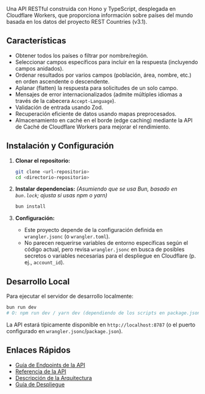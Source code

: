 Una API RESTful construida con Hono y TypeScript, desplegada en Cloudflare Workers, que proporciona información sobre países del mundo basada en los datos del proyecto REST Countries (v3.1).

## Características

- Obtener todos los países o filtrar por nombre/región.
- Seleccionar campos específicos para incluir en la respuesta (incluyendo campos anidados).
- Ordenar resultados por varios campos (población, área, nombre, etc.) en orden ascendente o descendente.
- Aplanar (flatten) la respuesta para solicitudes de un solo campo.
- Mensajes de error internacionalizados (admite múltiples idiomas a través de la cabecera `Accept-Language`).
- Validación de entrada usando Zod.
- Recuperación eficiente de datos usando mapas preprocesados.
- Almacenamiento en caché en el borde (edge caching) mediante la API de Caché de Cloudflare Workers para mejorar el rendimiento.

## Instalación y Configuración

1. **Clonar el repositorio:**

   ```bash
   git clone <url-repositorio>
   cd <directorio-repositorio>
   ```

2. **Instalar dependencias:**
   _(Asumiendo que se usa Bun, basado en `bun.lock`; ajusta si usas npm o yarn)_

   ```bash
   bun install
   ```

3. **Configuración:**
   - Este proyecto depende de la configuración definida en `wrangler.jsonc` (o `wrangler.toml`).
   - No parecen requerirse variables de entorno específicas según el código actual, pero revisa `wrangler.jsonc` en busca de posibles secretos o variables necesarias para el despliegue en Cloudflare (p. ej., `account_id`).

## Desarrollo Local

Para ejecutar el servidor de desarrollo localmente:

```bash
bun run dev
# O: npm run dev / yarn dev (dependiendo de los scripts en package.json)
```

La API estará típicamente disponible en `http://localhost:8787` (o el puerto configurado en `wrangler.jsonc`/`package.json`).

## Enlaces Rápidos

- [Guía de Endpoints de la API](docs/es/endpoints.md)
- [Referencia de la API](api-reference/overview)
- [Descripción de la Arquitectura](docs/es/architecture.md)
- [Guía de Despliegue](docs/es/deploy.md)
